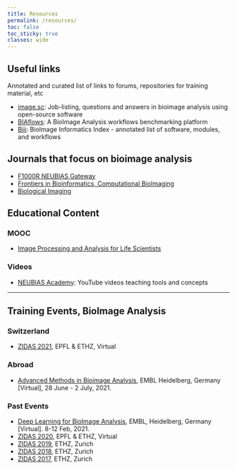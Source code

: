 ```yaml
---
title: Resources
permalink: /resources/
toc: false
toc_sticky: true
classes: wide
---
```


## Useful links
Annotated and curated list of links to forums, repositories for training material, etc

- [image.sc](https://forum.image.sc/): Job-listing, questions and answers in bioimage analysis using open-source software
- [BIAflows](https://biaflows.neubias.org/#/): A BioImage Analysis workflows benchmarking platform
- [Biii](http://biii.eu/): BioImage Informatics Index - annotated list of software, modules, and workflows

## Journals that focus on bioimage analysis
- [F1000R NEUBIAS Gateway](https://f1000research.com/NEUBIAS)
- [Frontiers in Bioinformatics, Computational BioImaging](https://www.frontiersin.org/journals/bioinformatics/sections/computational-bioimaging)
- [Biological Imaging](https://www.frontiersin.org/journals/bioinformatics/sections/computational-bioimaging)

## Educational Content

### MOOC
  - [Image Processing and Analysis for Life Scientists](https://courseware.epfl.ch/courses/course-v1:EPFL+IPA4LS+2019_t3/about)

### Videos
 - [NEUBIAS Academy](https://www.youtube.com/c/NEUBIAS/videos): YouTube videos teaching tools and concepts 


---

## Training Events, BioImage Analysis
### Switzerland
- [ZIDAS 2021](https://2021.zidas.org/), EPFL & ETHZ, Virtual


### Abroad
- [Advanced Methods in Bioimage Analysis](https://www.embl.de/training/events/2021/BIA21-01/index.html), EMBL Heidelberg, Germany [Virtual], 28 June - 2 July, 2021.


### Past Events
- [Deep Learning for BioImage Analysis](https://www.embl.de/training/events/2021/MAC21-01/index.html), EMBL, Heidelberg, Germany [Virtual]. 8-12 Feb, 2021.
- [ZIDAS 2020](https://2020.zidas.org/), EPFL & ETHZ, Virtual
- [ZIDAS 2019](https://2019.zidas.org/), ETHZ, Zurich
- [ZIDAS 2018](https://2018.zidas.org/), ETHZ, Zurich
- [ZIDAS 2017](https://2017.zidas.org/), ETHZ, Zurich

